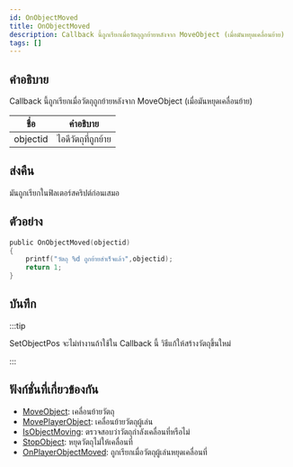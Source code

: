 ```yaml
---
id: OnObjectMoved
title: OnObjectMoved
description: Callback นี้ถูกเรียกเมื่อวัตถุถูกย้ายหลังจาก MoveObject (เมื่อมันหยุดเคลื่อนย้าย)
tags: []
---
```


## คำอธิบาย

Callback นี้ถูกเรียกเมื่อวัตถุถูกย้ายหลังจาก MoveObject (เมื่อมันหยุดเคลื่อนย้าย)

| ชื่อ     | คำอธิบาย            |
| -------- | ------------------- |
| objectid | ไอดีวัตถุที่ถูกย้าย |

## ส่งคืน

มันถูกเรียกในฟิลเตอร์สคริปต์ก่อนเสมอ

## ตัวอย่าง

```c
public OnObjectMoved(objectid)
{
    printf("วัตถุ %d ถูกย้ายสำเร็จแล้ว",objectid);
    return 1;
}
```

## บันทึก

:::tip

SetObjectPos จะไม่ทำงานถ้าใช้ใน Callback นี้ วิธีแก้ให้สร้างวัตถุขึ้นใหม่

:::

## ฟังก์ชั่นที่เกี่ยวข้องกัน

- [MoveObject](../../scripting/functions/MoveObject.md): เคลื่อนย้ายวัตถุ
- [MovePlayerObject](../../scripting/functions/MovePlayerObject.md): เคลื่อนย้ายวัตถุผู้เล่น
- [IsObjectMoving](../../scripting/functions/IsObjectMoving.md): ตรวจสอบว่าวัตถุกำลังเคลื่อนที่หรือไม่
- [StopObject](../../scripting/functions/StopObject.md): หยุดวัตถุไม่ให้เคลื่อนที่
- [OnPlayerObjectMoved](../../scripting/callbacks/OnPlayerObjectMoved.md): ถูกเรียกเมื่อวัตถุผู้เล่นหยุดเคลื่อนที่
